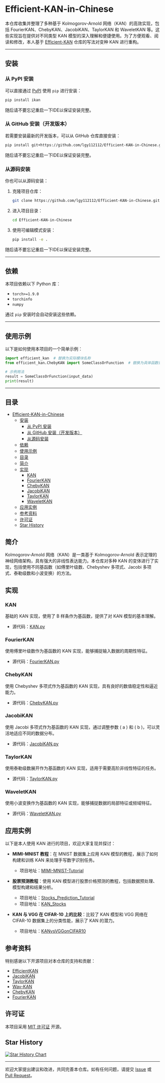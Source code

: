 # Efficient-KAN-in-Chinese

本仓库收集并整理了多种基于 Kolmogorov-Arnold 网络（KAN）的高效实现，包括 FourierKAN、ChebyKAN、JacobiKAN、TaylorKAN 和 WaveletKAN 等。这些实现旨在提供对不同类型 KAN 模型的深入理解和便捷使用。为了方便观看、阅读和修改，本人基于 [Efficient-KAN](https://github.com/Blealtan/efficient-kan) 仓库的写法对变种 KAN 进行重构。

---

## 安装

### 从 PyPI 安装
可以直接通过 [PyPI](https://pypi.org/project/efficient-kan/) 使用 `pip` 进行安装：
```bash
pip install ikan
```
随后请不要忘记重启一下IDE以保证安装完整。

### 从 GitHub 安装（开发版本）
若需要安装最新的开发版本，可以从 GitHub 仓库直接安装：
```bash
pip install git+https://github.com/lgy112112/Efficient-KAN-in-Chinese.git
```
随后请不要忘记重启一下IDE以保证安装完整。


### 从源码安装
你也可以从源码安装：
1. 克隆项目仓库：
   ```bash
   git clone https://github.com/lgy112112/Efficient-KAN-in-Chinese.git
   ```
2. 进入项目目录：
   ```bash
   cd Efficient-KAN-in-Chinese
   ```
3. 使用可编辑模式安装：
   ```bash
   pip install -e .
   ```
随后请不要忘记重启一下IDE以保证安装完整。
  

---

## 依赖
本项目依赖以下 Python 库：
- `torch>=1.9.0`
- `torchinfo`
- `numpy`

通过 `pip` 安装时会自动安装这些依赖。

---

## 使用示例
以下是如何使用本项目的一个简单示例：

```python
import efficient_kan  # 替换为实际模块名称
from efficient_kan.ChebyKAN import SomeClassOrFunction  # 替换为具体函数或类

# 示例用法
result = SomeClassOrFunction(input_data)
print(result)
```
---

## 目录

- [Efficient-KAN-in-Chinese](#efficient-kan-in-chinese)
  - [安装](#安装)
    - [从 PyPI 安装](#从-pypi-安装)
    - [从 GitHub 安装（开发版本）](#从-github-安装开发版本)
    - [从源码安装](#从源码安装)
  - [依赖](#依赖)
  - [使用示例](#使用示例)
  - [目录](#目录)
  - [简介](#简介)
  - [实现](#实现)
    - [KAN](#kan)
    - [FourierKAN](#fourierkan)
    - [ChebyKAN](#chebykan)
    - [JacobiKAN](#jacobikan)
    - [TaylorKAN](#taylorkan)
    - [WaveletKAN](#waveletkan)
  - [应用实例](#应用实例)
  - [参考资料](#参考资料)
  - [许可证](#许可证)
  - [Star History](#star-history)

## 简介

Kolmogorov-Arnold 网络（KAN）是一类基于 Kolmogorov-Arnold 表示定理的神经网络架构，具有强大的非线性表达能力。本仓库对多种 KAN 的变体进行了实现，包括使用不同基函数（如傅里叶级数、Chebyshev 多项式、Jacobi 多项式、泰勒级数和小波变换）的方法。

## 实现

### KAN

基础的 KAN 实现，使用了 B 样条作为基函数，提供了对 KAN 模型的基本理解。

- 源代码：[KAN.py](ikan\KAN.py)

### FourierKAN

使用傅里叶级数作为基函数的 KAN 实现，能够捕捉输入数据的周期性特征。

- 源代码：[FourierKAN.py](ikan\FourierKAN.py)

### ChebyKAN

使用 Chebyshev 多项式作为基函数的 KAN 实现，具有良好的数值稳定性和逼近能力。

- 源代码：[ChebyKAN.py](ikan\ChebyKAN.py)

### JacobiKAN

使用 Jacobi 多项式作为基函数的 KAN 实现，通过调整参数 \( a \) 和 \( b \)，可以灵活地适应不同的数据分布。

- 源代码：[JacobiKAN.py](ikan\JacobiKAN.py)

### TaylorKAN

使用泰勒级数展开作为基函数的 KAN 实现，适用于需要高阶非线性特征的任务。

- 源代码：[TaylorKAN.py](ikan\TaylorKAN.py)

### WaveletKAN

使用小波变换作为基函数的 KAN 实现，能够捕捉数据的局部特征或频域特征。

- 源代码：[WaveletKAN.py](ikan\WaveletKAN.py)

## 应用实例

以下是本人使用 KAN 进行的项目，欢迎大家复现并探讨：

- **MIMI-MNIST 教程**：在 MNIST 数据集上应用 KAN 模型的教程，展示了如何构建和训练 KAN 来处理手写数字识别任务。
  - 项目地址：[MIMI-MNIST-Tutorial](https://github.com/lgy112112/MIMI-MNIST-Tutorial)
  
- **股票预测教程**：使用 KAN 模型进行股票价格预测的教程，包括数据预处理、模型构建和结果分析。
  - 项目地址：[Stocks_Prediction_Tutorial](https://github.com/lgy112112/Stocks_Prediction_Tutorial)
  - 项目地址：[KAN_Stocks](https://github.com/lgy112112/KAN_Stocks)
  
- **KAN 与 VGG 在 CIFAR-10 上的比较**：比较了 KAN 模型和 VGG 网络在 CIFAR-10 数据集上的分类性能，展示了 KAN 的潜力。
  - 项目地址：[KANvsVGGonCIFAR10](https://github.com/lgy112112/KANvsVGGonCIFAR10)

## 参考资料

特别感谢以下开源项目对本仓库的支持和贡献：

- [EfficientKAN](https://github.com/Blealtan/efficient-kan)
- [JacobiKAN](https://github.com/SpaceLearner/JacobiKAN)
- [TaylorKAN](https://github.com/Muyuzhierchengse/TaylorKAN/)
- [Wav-KAN](https://github.com/zavareh1/Wav-KAN)
- [ChebyKAN](https://github.com/SynodicMonth/ChebyKAN)
- [FourierKAN](https://github.com/GistNoesis/FourierKAN/)

## 许可证

本项目采用 [MIT 许可证](LICENSE) 开源。

## Star History

[![Star History Chart](https://api.star-history.com/svg?repos=lgy112112/Efficient-KAN-in-Chinese)](https://star-history.com/#lgy112112/Efficient-KAN-in-Chinese&Date)

---

欢迎大家提出建议和改进，共同完善本仓库。如有任何问题，请提交 [Issue](https://github.com/lgy112112/Efficient-KAN-in-Chinese/issues) 或 [Pull Request](https://github.com/lgy112112/Efficient-KAN-in-Chinese/pulls)。
